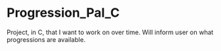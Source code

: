 # Progression_Pal_C
Project, in C, that I want to work on over time. Will inform user on what progressions are available.
